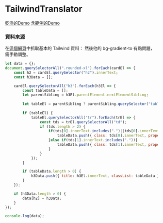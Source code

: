 # TailwindTranslator

[乾淨的Demo](https://tailwind-translator.mawer.cc/)
[含範例的Demo](https://tailwind-translator.mawer.cc/?cheat=example-one)

### 資料來源
在[這個網頁](https://flowbite.com/tools/tailwind-cheat-sheet/)中抓取基本的 Tailwind 資料：
然後他的 bg-gradient-to 有點問題，需手動調整。
```javascript
let data = {};
document.querySelectorAll(".rounded-xl").forEach(cardEl => {
    const h2 = cardEl.querySelector("h2").innerText;
    const h3Data = [];

    cardEl.querySelectorAll("h3").forEach(h3El => {
        const tableData = [];
        let parentSibling = h3El.parentElement.nextElementSibling;
        
        let tableEl = parentSibling ? parentSibling.querySelector("table") : null;
        
        if (tableEl) {
            tableEl.querySelectorAll("tr").forEach(trEl => {
                const tds = trEl.querySelectorAll("td");
                if (tds.length > 2) {
                    if(tds[0].innerText.includes(".")||tds[0].innerText.includes(":")){
                        tableData.push({ class: tds[0].innerText, properties: tds[1].innerText });
                    }else if(tds[1].innerText.includes(".")){
                        tableData.push({ class: tds[1].innerText, properties: tds[2].innerText });
                    }
                }
            });
        }

        if (tableData.length > 0) {
            h3Data.push({ title: h3El.innerText, classList: tableData });
        }
    });

    if (h3Data.length > 0) {
        data[h2] = h3Data;
    }
});

console.log(data);
```